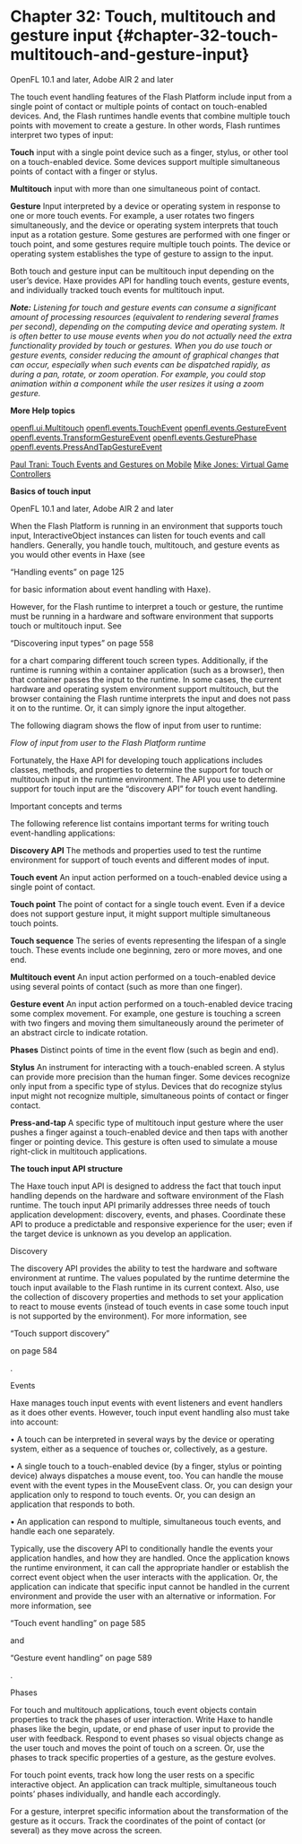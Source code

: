 # Chapter 32: Touch, multitouch and gesture input {#chapter-32-touch-multitouch-and-gesture-input}

OpenFL 10.1 and later, Adobe AIR 2 and later

The touch event handling features of the Flash Platform include input from a single point of contact or multiple points of contact on touch-enabled devices. And, the Flash runtimes handle events that combine multiple touch points with movement to create a gesture. In other words, Flash runtimes interpret two types of input:

**Touch** input with a single point device such as a finger, stylus, or other tool on a touch-enabled device. Some devices support multiple simultaneous points of contact with a finger or stylus.

**Multitouch** input with more than one simultaneous point of contact.

**Gesture** Input interpreted by a device or operating system in response to one or more touch events. For example, a user rotates two fingers simultaneously, and the device or operating system interprets that touch input as a rotation gesture. Some gestures are performed with one finger or touch point, and some gestures require multiple touch points. The device or operating system establishes the type of gesture to assign to the input.

Both touch and gesture input can be multitouch input depending on the user’s device. Haxe provides API for handling touch events, gesture events, and individually tracked touch events for multitouch input.

**_Note:_** _Listening for touch and gesture events can consume a significant amount of processing resources (equivalent to rendering several frames per second), depending on the computing device and operating system. It is often better to use mouse events when you do not actually need the extra functionality provided by touch or gestures. When you do use touch or gesture events, consider reducing the amount of graphical changes that can occur, especially when such events can be dispatched rapidly, as during a pan, rotate, or zoom operation. For example, you could stop animation within a component while the user resizes it using a zoom gesture._

**More Help topics**

[openfl.ui.Multitouch](https://api.openfl.org/openfl/ui/Multitouch.html)
[openfl.events.TouchEvent](https://api.openfl.org/openfl/events/TouchEvent.html)
[openfl.events.GestureEvent](https://api.openfl.org/openfl/events/GestureEvent.html)
[openfl.events.TransformGestureEvent](https://api.openfl.org/openfl/events/TransformGestureEvent.html)
[openfl.events.GesturePhase](https://api.openfl.org/openfl/events/GesturePhase.html)
[openfl.events.PressAndTapGestureEvent](https://api.openfl.org/openfl/events/PressAndTapGestureEvent.html)

[Paul Trani: Touch Events and Gestures on Mobile](http://www.paultrani.com/blog/index.php/2011/02/touch-events-and-gestures-on-mobile/) [Mike Jones: Virtual Game Controllers](http://blog.flashgen.com/2011/03/21/virtual-game-controllers/)

**Basics of touch input**

OpenFL 10.1 and later, Adobe AIR 2 and later

When the Flash Platform is running in an environment that supports touch input, InteractiveObject instances can listen for touch events and call handlers. Generally, you handle touch, multitouch, and gesture events as you would other events in Haxe (see

“Handling events” on page 125

for basic information about event handling with Haxe).

However, for the Flash runtime to interpret a touch or gesture, the runtime must be running in a hardware and software environment that supports touch or multitouch input. See

“Discovering input types” on page 558

for a chart comparing different touch screen types. Additionally, if the runtime is running within a container application (such as a browser), then that container passes the input to the runtime. In some cases, the current hardware and operating system environment support multitouch, but the browser containing the Flash runtime interprets the input and does not pass it on to the runtime. Or, it can simply ignore the input altogether.

The following diagram shows the flow of input from user to runtime:

_Flow of input from user to the Flash Platform runtime_

Fortunately, the Haxe API for developing touch applications includes classes, methods, and properties to determine the support for touch or multitouch input in the runtime environment. The API you use to determine support for touch input are the “discovery API” for touch event handling.

Important concepts and terms

The following reference list contains important terms for writing touch event-handling applications:

**Discovery API** The methods and properties used to test the runtime environment for support of touch events and different modes of input.

**Touch event** An input action performed on a touch-enabled device using a single point of contact.

**Touch point** The point of contact for a single touch event. Even if a device does not support gesture input, it might support multiple simultaneous touch points.

**Touch sequence** The series of events representing the lifespan of a single touch. These events include one beginning, zero or more moves, and one end.

**Multitouch event** An input action performed on a touch-enabled device using several points of contact (such as more than one finger).

**Gesture event** An input action performed on a touch-enabled device tracing some complex movement. For example, one gesture is touching a screen with two fingers and moving them simultaneously around the perimeter of an abstract circle to indicate rotation.

**Phases** Distinct points of time in the event flow (such as begin and end).

**Stylus** An instrument for interacting with a touch-enabled screen. A stylus can provide more precision than the human finger. Some devices recognize only input from a specific type of stylus. Devices that do recognize stylus input might not recognize multiple, simultaneous points of contact or finger contact.

**Press-and-tap** A specific type of multitouch input gesture where the user pushes a finger against a touch-enabled device and then taps with another finger or pointing device. This gesture is often used to simulate a mouse right-click in multitouch applications.

**The touch input API structure**

The Haxe touch input API is designed to address the fact that touch input handling depends on the hardware and software environment of the Flash runtime. The touch input API primarily addresses three needs of touch application development: discovery, events, and phases. Coordinate these API to produce a predictable and responsive experience for the user; even if the target device is unknown as you develop an application.

Discovery

The discovery API provides the ability to test the hardware and software environment at runtime. The values populated by the runtime determine the touch input available to the Flash runtime in its current context. Also, use the collection of discovery properties and methods to set your application to react to mouse events (instead of touch events in case some touch input is not supported by the environment). For more information, see

“Touch support discovery”

on page 584

.

Events

Haxe manages touch input events with event listeners and event handlers as it does other events. However, touch input event handling also must take into account:

• A touch can be interpreted in several ways by the device or operating system, either as a sequence of touches or, collectively, as a gesture.

• A single touch to a touch-enabled device (by a finger, stylus or pointing device) always dispatches a mouse event, too. You can handle the mouse event with the event types in the MouseEvent class. Or, you can design your application only to respond to touch events. Or, you can design an application that responds to both.

• An application can respond to multiple, simultaneous touch events, and handle each one separately.

Typically, use the discovery API to conditionally handle the events your application handles, and how they are handled. Once the application knows the runtime environment, it can call the appropriate handler or establish the correct event object when the user interacts with the application. Or, the application can indicate that specific input cannot be handled in the current environment and provide the user with an alternative or information. For more information, see

“Touch event handling” on page 585

and

“Gesture event handling” on page 589

.

Phases

For touch and multitouch applications, touch event objects contain properties to track the phases of user interaction. Write Haxe to handle phases like the begin, update, or end phase of user input to provide the user with feedback. Respond to event phases so visual objects change as the user touch and moves the point of touch on a screen. Or, use the phases to track specific properties of a gesture, as the gesture evolves.

For touch point events, track how long the user rests on a specific interactive object. An application can track multiple, simultaneous touch points’ phases individually, and handle each accordingly.

For a gesture, interpret specific information about the transformation of the gesture as it occurs. Track the coordinates of the point of contact (or several) as they move across the screen.